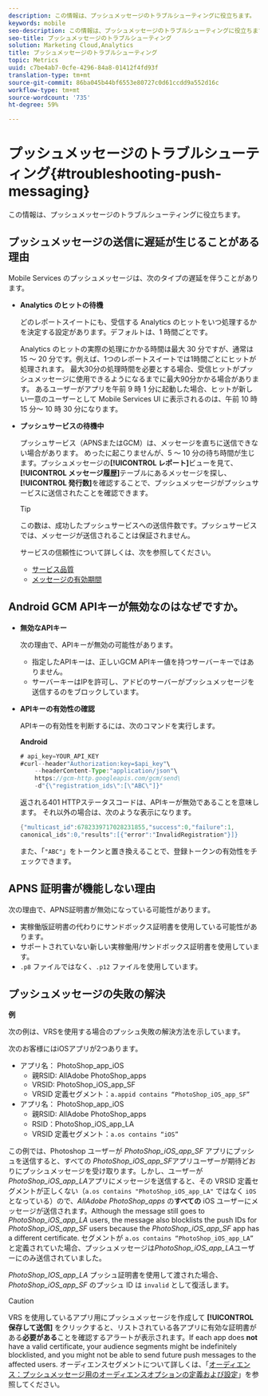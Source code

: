 ```yaml
---
description: この情報は、プッシュメッセージのトラブルシューティングに役立ちます。
keywords: mobile
seo-description: この情報は、プッシュメッセージのトラブルシューティングに役立ちます。
seo-title: プッシュメッセージのトラブルシューティング
solution: Marketing Cloud,Analytics
title: プッシュメッセージのトラブルシューティング
topic: Metrics
uuid: c7be4ab7-0cfe-4296-84a8-01412f4fd93f
translation-type: tm+mt
source-git-commit: 86ba045b44bf6553e80727c0d61ccdd9a552d16c
workflow-type: tm+mt
source-wordcount: '735'
ht-degree: 59%

---
```



# プッシュメッセージのトラブルシューティング{#troubleshooting-push-messaging}

この情報は、プッシュメッセージのトラブルシューティングに役立ちます。

## プッシュメッセージの送信に遅延が生じることがある理由

Mobile Services のプッシュメッセージは、次のタイプの遅延を伴うことがあります。

* **Analytics のヒットの待機**

   どのレポートスイートにも、受信する Analytics のヒットをいつ処理するかを決定する設定があります。デフォルトは、1 時間ごとです。

   Analytics のヒットの実際の処理にかかる時間は最大 30 分ですが、通常は 15 ～ 20 分です。例えば、1つのレポートスイートでは1時間ごとにヒットが処理されます。 最大30分の処理時間を必要とする場合、受信ヒットがプッシュメッセージに使用できるようになるまでに最大90分かかる場合があります。 あるユーザーがアプリを午前 9 時 1 分に起動した場合、ヒットが新しい一意のユーザーとして Mobile Services UI に表示されるのは、午前 10 時 15 分～ 10 時 30 分になります。

* **プッシュサービスの待機中**

   プッシュサービス（APNSまたはGCM）は、メッセージを直ちに送信できない場合があります。 めったに起こりませんが、5 ～ 10 分の待ち時間が生じます。プッシュメッセージの&#x200B;**[!UICONTROL レポート]**&#x200B;ビューを見て、**[!UICONTROL メッセージ履歴]**&#x200B;テーブルにあるメッセージを探し、**[!UICONTROL 発行数]**&#x200B;を確認することで、プッシュメッセージがプッシュサービスに送信されたことを確認できます。

   >[!TIP]
   >
   >この数は、成功したプッシュサービスへの送信件数です。プッシュサービスでは、メッセージが送信されることは保証されません。

   サービスの信頼性について詳しくは、次を参照してください。

   * [サービス品質](https://developer.apple.com/library/content/documentation/NetworkingInternet/Conceptual/RemoteNotificationsPG/APNSOverview.html#//apple_ref/doc/uid/TP40008194-CH8-SW5l)
   * [メッセージの有効期間](https://developers.google.com/cloud-messaging/concept-options#lifetime)

## Android GCM APIキーが無効なのはなぜですか。

* **無効なAPIキー**

   次の理由で、APIキーが無効の可能性があります。

   * 指定したAPIキーは、正しいGCM APIキー値を持つサーバーキーではありません。
   * サーバーキーはIPを許可し、アドビのサーバーがプッシュメッセージを送信するのをブロックしています。

* **APIキーの有効性の確認**

   APIキーの有効性を判断するには、次のコマンドを実行します。

   **Android**

   ```java
   # api_key=YOUR_API_KEY
   #curl--header"Authorization:key=$api_key"\
       --headerContent-Type:"application/json"\ 
       https://gcm-http.googleapis.com/gcm/send\
       -d"{\"registration_ids\":[\"ABC\"]}"
   ```

   返される401 HTTPステータスコードは、APIキーが無効であることを意味します。 それ以外の場合は、次のような表示になります。

   ```java
   {"multicast_id":6782339717028231855,"success":0,"failure":1,
   canonical_ids":0,"results":[{"error":"InvalidRegistration"}]}
   ```

   また、「`"ABC"`」をトークンと置き換えることで、登録トークンの有効性をチェックできます。

## APNS 証明書が機能しない理由

次の理由で、APNS証明書が無効になっている可能性があります。

* 実稼働版証明書の代わりにサンドボックス証明書を使用している可能性があります。
* サポートされていない新しい実稼働用/サンドボックス証明書を使用しています。
* `.p8` ファイルではなく、`.p12` ファイルを使用しています。

## プッシュメッセージの失敗の解決

**例**

次の例は、VRSを使用する場合のプッシュ失敗の解決方法を示しています。

次のお客様にはiOSアプリが2つあります。

* アプリ名： PhotoShop_app_iOS
   * 親RSID: AllAdobe PhotoShop_apps
   * VRSID: PhotoShop_iOS_app_SF
   * VRSID 定義セグメント：`a.appid contains “PhotoShop_iOS_app_SF”`
* アプリ名： PhotoShop_app_iOS
   * 親RSID: AllAdobe PhotoShop_apps
   * RSID：PhotoShop_iOS_app_LA
   * VRSID 定義セグメント：`a.os contains “iOS”`

この例では、Photoshop ユーザーが *PhotoShop_iOS_app_SF* アプリにプッシュを送信すると、すべての *PhotoShop_iOS_app_SF*&#x200B;アプリユーザーが期待どおりにプッシュメッセージを受け取ります。しかし、ユーザーが *PhotoShop_iOS_app_LA*&#x200B;アプリにメッセージを送信すると、その VRSID 定義セグメントが正しくない（`a.os contains "PhotoShop_iOS_app_LA"` ではなく `iOS` となっている）ので、*AllAdobe PhotoShop_apps* の&#x200B;**すべての** iOS ユーザーにメッセージが送信されます。Although the message still goes to *PhotoShop_iOS_app_LA* users, the message also blocklists the push IDs for *PhotoShop_iOS_app_SF* users because the *PhotoShop_iOS_app_SF* app has a different certificate. セグメントが `a.os contains “PhotoShop_iOS_app_LA”` と定義されていた場合、プッシュメッセージは&#x200B;*PhotoShop_iOS_app_LA*&#x200B;ユーザーにのみ送信されていました。

*PhotoShop_IOS_app_LA* プッシュ証明書を使用して渡された場合、*PhotoShop_iOS_app_SF* のプッシュ ID は `invalid` として復活します。

>[!CAUTION]
>
>VRS を使用しているアプリ用にプッシュメッセージを作成して **[!UICONTROL 保存して送信]** をクリックすると、リストされている各アプリに有効な証明書がある&#x200B;**必要がある**&#x200B;ことを確認するアラートが表示されます。If each app does **not** have a valid certificate, your audience segments might be indefinitely blocklisted, and you might not be able to send future push messages to the affected users. オーディエンスセグメントについて詳しくは、「[オーディエンス：プッシュメッセージ用のオーディエンスオプションの定義および設定](/help/using/in-app-messaging/t-create-push-message/c-audience-push-message.md)」を参照してください。
